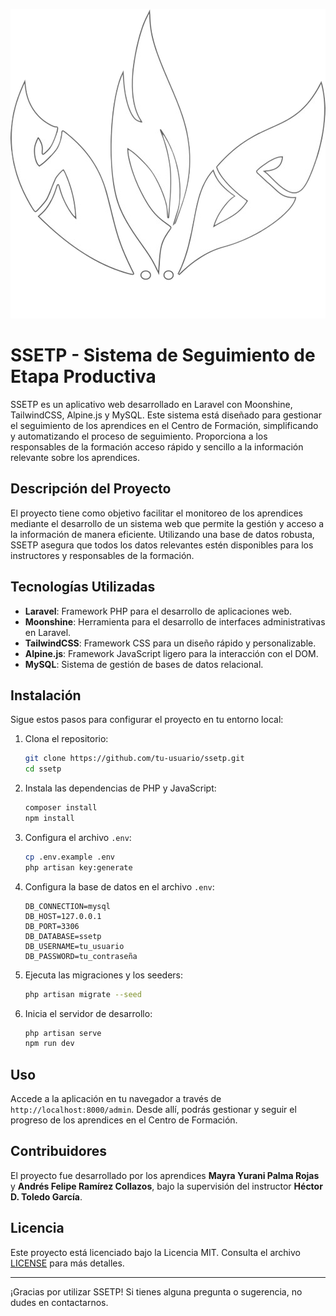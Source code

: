 <p align="center">
  <img src="./public/images/logo.png" alt="Logo">
</p>

# SSETP - Sistema de Seguimiento de Etapa Productiva


SSETP es un aplicativo web desarrollado en Laravel con Moonshine, TailwindCSS, Alpine.js y MySQL. Este sistema está diseñado para gestionar el seguimiento de los aprendices en el Centro de Formación, simplificando y automatizando el proceso de seguimiento. Proporciona a los responsables de la formación acceso rápido y sencillo a la información relevante sobre los aprendices.

## Descripción del Proyecto

El proyecto tiene como objetivo facilitar el monitoreo de los aprendices mediante el desarrollo de un sistema web que permite la gestión y acceso a la información de manera eficiente. Utilizando una base de datos robusta, SSETP asegura que todos los datos relevantes estén disponibles para los instructores y responsables de la formación.

## Tecnologías Utilizadas

- **Laravel**: Framework PHP para el desarrollo de aplicaciones web.
- **Moonshine**: Herramienta para el desarrollo de interfaces administrativas en Laravel.
- **TailwindCSS**: Framework CSS para un diseño rápido y personalizable.
- **Alpine.js**: Framework JavaScript ligero para la interacción con el DOM.
- **MySQL**: Sistema de gestión de bases de datos relacional.

## Instalación

Sigue estos pasos para configurar el proyecto en tu entorno local:

1. Clona el repositorio:
   ```bash
   git clone https://github.com/tu-usuario/ssetp.git
   cd ssetp
   ```

2. Instala las dependencias de PHP y JavaScript:
   ```bash
   composer install
   npm install
   ```

3. Configura el archivo `.env`:
   ```bash
   cp .env.example .env
   php artisan key:generate
   ```

4. Configura la base de datos en el archivo `.env`:
   ```env
   DB_CONNECTION=mysql
   DB_HOST=127.0.0.1
   DB_PORT=3306
   DB_DATABASE=ssetp
   DB_USERNAME=tu_usuario
   DB_PASSWORD=tu_contraseña
   ```

5. Ejecuta las migraciones y los seeders:
   ```bash
   php artisan migrate --seed
   ```

6. Inicia el servidor de desarrollo:
   ```bash
   php artisan serve
   npm run dev
   ```

## Uso

Accede a la aplicación en tu navegador a través de `http://localhost:8000/admin`. Desde allí, podrás gestionar y seguir el progreso de los aprendices en el Centro de Formación.

## Contribuidores

El proyecto fue desarrollado por los aprendices **Mayra Yurani Palma Rojas** y **Andrés Felipe Ramírez Collazos**, bajo la supervisión del instructor **Héctor D. Toledo García**.

## Licencia

Este proyecto está licenciado bajo la Licencia MIT. Consulta el archivo [LICENSE](LICENSE) para más detalles.

---

¡Gracias por utilizar SSETP! Si tienes alguna pregunta o sugerencia, no dudes en contactarnos.
